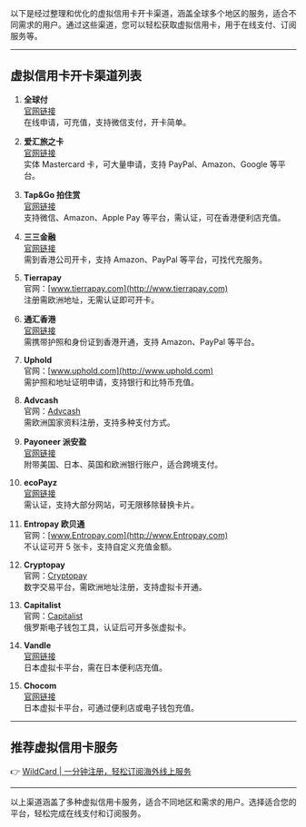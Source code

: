 以下是经过整理和优化的虚拟信用卡开卡渠道，涵盖全球多个地区的服务，适合不同需求的用户。通过这些渠道，您可以轻松获取虚拟信用卡，用于在线支付、订阅服务等。

---

## 虚拟信用卡开卡渠道列表

1. **全球付**  
   [官网链接](http://www.globalcash.hk/)  
   在线申请，可充值，支持微信支付，开卡简单。

2. **爱汇旅之卡**  
   [官网链接](http://www.ihui.com/)  
   实体 Mastercard 卡，可大量申请，支持 PayPal、Amazon、Google 等平台。

3. **Tap&Go 拍住赏**  
   [官网链接](http://tapngo.com.hk/)  
   支持微信、Amazon、Apple Pay 等平台，需认证，可在香港便利店充值。

4. **三三金融**  
   [官网链接](https://cards.33finance.com)  
   需到香港公司开卡，支持 Amazon、PayPal 等平台，可找代充服务。

5. **Tierrapay**  
   官网：[www.tierrapay.com](http://www.tierrapay.com)  
   注册需欧洲地址，无需认证即可开卡。

6. **通汇香港**  
   [官网链接](https://www.transforex.hk/)  
   需携带护照和身份证到香港开通，支持 Amazon、PayPal 等平台。

7. **Uphold**  
   官网：[www.uphold.com](http://www.uphold.com)  
   需护照和地址证明申请，支持银行和比特币充值。

8. **Advcash**  
   官网：[Advcash](https://advcash.com)  
   需欧洲国家资料注册，支持多种支付方式。

9. **Payoneer 派安盈**  
   [官网链接](http://www.payoneer.com/)  
   附带美国、日本、英国和欧洲银行账户，适合跨境支付。

10. **ecoPayz**  
    [官网链接](http://www.zhesui.com/ecopayz-card/)  
    需认证，支持大部分网站，可无限移除替换卡片。

11. **Entropay 欧贝通**  
    官网：[www.Entropay.com](http://www.Entropay.com)  
    不认证可开 5 张卡，支持自定义充值金额。

12. **Cryptopay**  
    官网：[Cryptopay](https://cryptopay.me)  
    数字交易平台，需欧洲地址注册，支持虚拟卡开通。

13. **Capitalist**  
    官网：[Capitalist](https://capitalist.net)  
    俄罗斯电子钱包工具，认证后可开多张虚拟卡。

14. **Vandle**  
    [官网链接](https://app.vandle.jp/)  
    日本虚拟卡平台，需在日本便利店充值。

15. **Chocom**  
    [官网链接](http://www.chocom.jp/index.html)  
    日本虚拟卡平台，可通过便利店或电子钱包充值。

---

## 推荐虚拟信用卡服务

👉 [WildCard | 一分钟注册，轻松订阅海外线上服务](https://bit.ly/bewildcard)

---

以上渠道涵盖了多种虚拟信用卡服务，适合不同地区和需求的用户。选择适合您的平台，轻松完成在线支付和订阅服务。